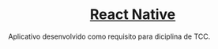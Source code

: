 
<h1 align="center">
  <a href="https://reactnative.dev/">
    React Native
  </a>
</h1>

Aplicativo desenvolvido como requisito para diciplina de TCC.